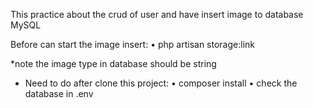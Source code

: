 This practice about the crud of user and have insert image to database MySQL

Before can start the image insert:
    •	php artisan storage:link

 *note the image type in database should be string

* Need to do after clone this project:
    •	composer install
    •	check the database in .env

